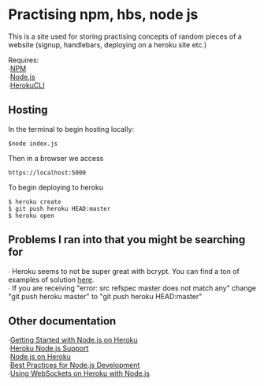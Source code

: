 # Practising npm, hbs, node js

This is a site used for storing practising concepts of random pieces of a website (signup, handlebars, deploying on a heroku site etc.)

Requires:</br>
∙[NPM](https://www.npmjs.com/)</br>
∙[Node.js](http://nodejs.org/)</br>
∙[HerokuCLI](https://cli.heroku.com/)</br>

## Hosting

In the terminal to begin hosting locally:
```
$node index.js
```
Then in a browser we access
```
https://localhost:5000
```

To begin deploying to heroku
```
$ heroku create
$ git push heroku HEAD:master
$ heroku open
```

## Problems I ran into that you might be searching for
∙ Heroku seems to not be super great with bcrypt. You can find a ton of examples of solution [here](https://github.com/kelektiv/node.bcrypt.js/issues/755).</br>
∙ If you are receiving "error: src refspec master does not match any" change "git push heroku master" to "git push heroku HEAD:master"

## Other documentation
∙[Getting Started with Node.js on Heroku](https://devcenter.heroku.com/articles/getting-started-with-nodejs)</br>
∙[Heroku Node.js Support](https://devcenter.heroku.com/articles/nodejs-support)</br>
∙[Node.js on Heroku](https://devcenter.heroku.com/categories/nodejs)</br>
∙[Best Practices for Node.js Development](https://devcenter.heroku.com/articles/node-best-practices)</br>
∙[Using WebSockets on Heroku with Node.js](https://devcenter.heroku.com/articles/node-websockets)</br>
